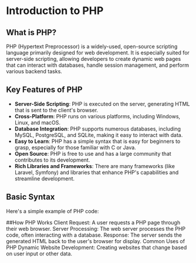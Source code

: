 
# Introduction to PHP
## What is PHP?
PHP (Hypertext Preprocessor) is a widely-used, open-source scripting language primarily designed for web development. It is especially suited for server-side scripting, allowing developers to create dynamic web pages that can interact with databases, handle session management, and perform various backend tasks.
## Key Features of PHP
- **Server-Side Scripting**: PHP is executed on the server, generating HTML that is sent to the client's browser.
- **Cross-Platform**: PHP runs on various platforms, including Windows, Linux, and macOS.
- **Database Integration**: PHP supports numerous databases, including MySQL, PostgreSQL, and SQLite, making it easy to interact with data.
- **Easy to Learn**: PHP has a simple syntax that is easy for beginners to grasp, especially for those familiar with C or Java.
- **Open Source**: PHP is free to use and has a large community that contributes to its development.
- **Rich Libraries and Frameworks**: There are many frameworks (like Laravel, Symfony) and libraries that enhance PHP's capabilities and streamline development.
## Basic Syntax
Here's a simple example of PHP code:
<?php
echo "Hello, World!";
?>
##How PHP Works
Client Request: A user requests a PHP page through their web browser.
Server Processing: The web server processes the PHP code, often interacting with a database.
Response: The server sends the generated HTML back to the user's browser for display.
Common Uses of PHP
Dynamic Website Development: Creating websites that change based on user input or other data.


